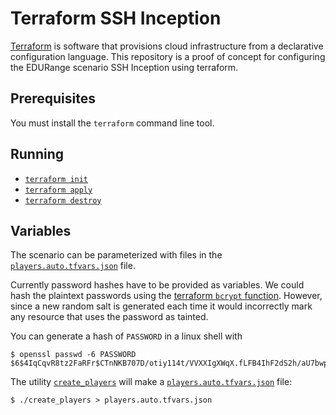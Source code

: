 # Terraform SSH Inception

[Terraform](https://en.wikipedia.org/wiki/Terraform_(software)) is software that provisions cloud infrastructure from a declarative configuration language.
This repository is a proof of concept for configuring the EDURange scenario SSH Inception using terraform.

## Prerequisites

You must install the `terraform` command line tool.

## Running

* [`terraform init`](https://www.terraform.io/docs/commands/init.html)
* [`terraform apply`](https://www.terraform.io/docs/commands/apply.html)
* [`terraform destroy`](https://www.terraform.io/docs/commands/destroy.html)

## Variables

The scenario can be parameterized with files in the [`players.auto.tfvars.json`](players.auto.tfvars.json) file.

Currently password hashes have to be provided as variables. We could hash the plaintext passwords using the [terraform `bcrypt` function](https://www.terraform.io/docs/configuration/functions/bcrypt.html). However, since a new random salt is generated each time it would incorrectly mark any resource that uses the password as tainted.

You can generate a hash of `PASSWORD` in a linux shell with
```
$ openssl passwd -6 PASSWORD
$6$4IqCqvR8tz2FaRFr$CTnNKB707D/otiy114t/VVXXIgXWqX.fLFB4IhF2dS2h/aU7bwpSZPOGQmplg/WQrK5/hc8zWBaEAsGWOkmLj0
```

The utility [`create_players`](create_players) will make a [`players.auto.tfvars.json`](players.auto.tfvars.json) file:
```
$ ./create_players > players.auto.tfvars.json
```

